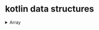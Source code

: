 # kotlin data structures

<details>
<summary>Array</summary>

## Array
- It is used to store multiple values in a single variable.
- `arrayOf` function is used to create array, by placing the values in a comma separated list
```kotlin
val cars = arrayOf("first", "second", "third", "fourth")
```
### Access elements of array
- to access any element we can use index no inside square brackets
```kotlin
println(cars[0])
//Outputs first
```
### change array element
- use index to change array element
```kotlin
cars[0] = "ninth"
println(cars[0])
//outputs ninth
```
### Array length
- to count no of elements of array use `size` property
```kotlin
println(cars.size)
//Outputs 4
```

</details>